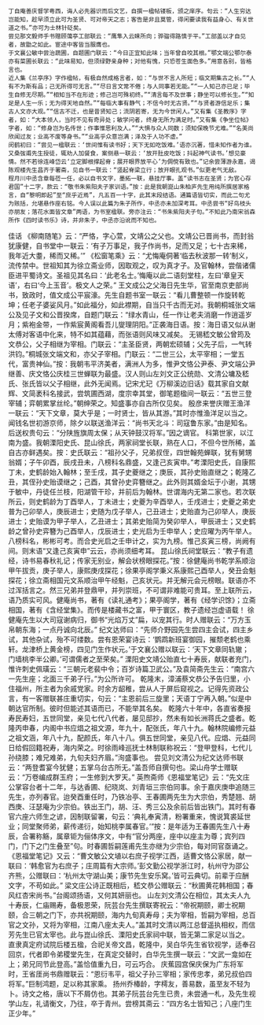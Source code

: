 <!-- { "loadSidebar": true } -->
	丁自庵善庆督学粤西，诲人必先器识而后文艺，自撰一楹帖镂板，颁之庠序。句云：“人生穷达岂能知，趁早须立此可为圣贤、可对帝天之志；客告是非且莫管，得闲要读我有益身心、有关世道之书。”亦可为士林针砭矣。
	尝见那文毅师手书赠顾蔼亭工部联云：“鹰隼入云睐所向；骅骝得路慎于平。”工部盖以才自见者，故勖之如此。宦途中客皆当服膺也。
	于文襄公敏中尝治蔬圃，自题圃门联云：“今日正宜知此味；当年曾自咬其根。”鄂文端公鄂尔泰亦有菜圃长联云：“此味易知，但须绿野亲身种；对他有愧，只恐苍生面色多。”用意各别，皆格言也。
	近人集《兰亭序》字作楹帖，有极自然成格言者，如：“与世不言人所短；临文期集古之长。”“人有不为斯有品；己无所得可无言。”“尽日言文常不倦；与人同事若无能。”“一人知己亦已足；毕生自修无尽期。”“相知当不在形迹；修己岂可殊初终。”“清言每不及世事；静坐可以修长生。”“知足是人生一乐；无为得天地自然。”“每临大事有静气；不信今时无古贤。”“与贤者游信足乐；集古人文亦大观。”“信古不迁，也是昔贤知己；流阴若寄，无为今世闲人。”又有集《圣教序》字者，如：“大本领人，当时不见有奇异处；敏学问者，终身无所为满足时。”又有集《争坐位帖》字者，如：“修身岂为名传世；作事惟思利及人。”“大惧与众人同数；须知保晚节尤难。”“名美尚欣闻过友；业高不废等身书。”“业高乎众意岂满；泽及于人功不虚。”
	闵鹤初曰：“尝见一楹联云：‘世间惟有读书好；天下无如吃饭难。’语亦沉著，惜未知作者为谁。又桑弢甫先生授徒，辄劝人加餐食，案侧悬一联云：‘放开肚皮吃饭；抖起神气读书。’想见豪情。然不若徐连峰岱云‘立定脚根撑起脊；展开眼界放平心’为倜傥有致也。”记余尝薄游永嘉，谒陈观楼先生昌齐于署斋，见自书一联云：“竖起脊梁立行；放开眼孔观书。”似更老气无敌。
	程月川中丞含章每莅一任，必以自书文字，墨拓一联，悬挂厅事。盖“读书志在圣贤；为官心存君国”十二字，款云：“敬书朱紫阳夫子家训语。”按：此是我朝崑山朱柏庐先生用纯所撰居家格言，自“黎明即起”至“庶乎近焉”，凡五百一十字，此其末段结语。通篇语皆切实，而此二句尤为赅括，允堪悬作座右铭。今人误以此篇为朱子所作，中丞亦未加深考耳。中丞尝书“好鸟枝头亦朋友；落花水面皆文章”两语，为书室楹联。旁亦注云：“书朱紫阳夫子句。”不知此乃南宋翁森所作《四时读书乐》诗，并非朱子，中丞亦沿讹而不知也。
佳话
	《柳南随笔》云：“严恪，字心萱，文靖公之父也。文靖公已晋尚书，而封翁犹康健，自书堂中一联云：‘有子万事足，我子作尚书，足而又足；七十古来稀，我年近大耋，稀而又稀。’”
	《松窗笔乘》云：“尤悔庵侗著‘临去秋波那一转’制义，流传禁中。世祖知其为徐立斋业师，因取观之，叹为真才子。及官翰林，尝偕诸儒臣进平蜀诗文。圣祖见其名曰：‘此老名士。’悔庵以此二语刻堂柱，左曰‘章皇天语’，右曰‘今上玉音’。极文人之荣。”
	王文成公之父海日先生华，官至南京吏部尚书，致政时，值文成公平宸濠。先生自题书室一联云：“看儿曹整顿一作旋转乾坤；任老子婆娑风月。”如此福分，如此襟期，自当只千古而无对。我朝桐城张文端公及见子文和公晋揆席，自题门联云：“绿水青山，任一作让老夫消磨一作逍遥岁月；紫袍金带，一作紫宸黄阁看吾儿燮理阴阳。”正袭海日语。按：海日语又似从谢太傅对客语中化来，特不如其蕴藉，而张语则风味又减矣。
	无锡嵇文敏公曾筠及文恭公，父子相继为宰相。门联云：“主圣臣贤，两朝宏硕辅；父先子后，一气转洪钧。”桐城张文端文和，亦父子宰相。门联云：“二世三公，太平宰相；一堂五代，富贵神仙。”按：我朝韦平济美者，满洲人为多，惟尹文恪公尹泰、尹文端公尹继善、庆文恪公庆桂三世蝉联为最盛。汉人则山左刘文正公统勋、文清公墉及嵇氏、张氏皆以父子相继，此外无闻焉。记宋尤玘《万柳溪边旧话》载其家自文献辉、文简袤科名接武，尝筑圃西湖，度宗幸其堂，御笔题楹间一联云：“五世三登宰辅；弈朝累掌丝纶。”朝绅荣之。知盛事亦自古所仅见矣。
	殷彦来誉庆赠王渔洋一联云：“天下文章，莫大乎是；一时贤士，皆从其游。”其时亦惟渔洋足以当之。闻钱名世初游京师，除夕以联送渔洋云：“尚书天北斗：司寇鲁东家。”由是知名。后送权贵句云：“分陕旌旗周太保；从天钟鼓汉将军。”因之谪官。
	科第世家，以江南为盛。我朝溧阳史氏、昆山徐氏，两家祠堂长联，熟在人口，不但今世所稀，盖自古亦鲜遇矣。按：史氏联云：“祖孙父子，兄弟叔侄，四世翰苑蝉联，犹有舅甥翁婿；子午卯酉，辰戌丑未，八榜科名鼎盛，又逢己亥寅申。”考溧阳史氏，自康熙丁未，史鹤龄始入翰林；至壬戌，其子史夔继之；庚辰，其孙史贻直继之；乾隆乙丑，其侄孙史贻谟继之；己酉，其曾孙史弈簪继之。此外则其婿金坛于小谢，其甥于敏中，丹徒任兰枝，阳湖管干珍，并前后为翰林。世谓海内无第二家也。若次联所云，则史鹤龄为丁酉举人，丁未进士；史夔为辛酉举人，壬戌进士；史夔之弟史普为己卯举人，庚辰进士；史随为戊子举人，己丑进士；史贻直为己卯举人，庚辰进士；史贻谟为甲子举人，乙丑进士；其弟史贻简为癸卯举人，甲辰进士；又史鹤龄之曾孙史弈簪为己酉举人，戊辰进士；史光启为壬申举人；史应曜为丙午举人。八榜科名，彬彬可考。而合史光启之壬申计之，实为九榜。惟己亥寅三榜，尚阙有间。则末语“又逢己亥寅申”云云，亦尚须细考耳。
	昆山徐氏祠堂联云：“教子有遗经，诗书易春秋礼记；传家无别业，解会状榜眼探花。”按：徐健庵尚书乾学系顺治甲午拔贡，庚子举人，康熙庚戌探花；徐果亭阁学秉义系康熙己酉举人，癸丑会魁探花；徐立斋相国元文系顺治甲午经魁，己亥状元。并无解元会元榜眼。联语亦不过浑括言之。然三兄弟并登鼎甲，并列崇班，不可谓非难能可贵耳。至上联所云，语乃质实可风。健庵尚书，著有《读礼通考》；果亭阁学，著有《经学识馀》；立斋相国，著有《含经堂集》。而传是楼藏书之富，甲于寰区，教子遗经岂虚语载！
	徐健庵先生以大司寇谢病归，御书“光焰万丈”扁，以宠其行。时人赠联云：“万方玉帛朝东海；一点丹诚向北辰。”
	纪文达师曰：“先师介野园先生尝四主会试，四主乡试，其他杂试，殆不可缕数。尝有恩荣宴诗云：‘鹦鹉新班宴御园，摧颓老鹤也乘轩。龙津桥上黄金榜，四见门生作状元。’于文襄公赠以联云：‘天下文章同轨辙；门墙桃李半公卿。’可谓儒者之至荣矣。”
	溧阳史文靖公贻直七十寿辰，献联者充门，惟许刺史佩璜云：“三朝元老裴中令；百岁诗篇卫武公。”及袁简斋先生云：“南宫六一先生座；北面三千弟子行。”为公所许可。
	乾隆末，漳浦蔡文恭公予告归里，小住福州，所主者为余戚党家。时余方龆稚，尝从人于屏后窥视之。记得先资政公言，有一客赠联甚庄重切实，句云：“主恩前后三旋里；天语丁宁再入朝。”似是中朝达官所制。彼时但能述其语而已，不能举其名矣。
	乾隆六十年中，各直省奏报寿民寿妇，五世同堂，亲见七代八代者，屡见邸抄，然未有如长洲蒋氏之盛者。乾隆丙申春，内阁中书应焻之祖文源，年九十，配张氏，年八十九。翰林院编修元益之祖文涵，年八十九，配颜氏，年八十八。俱五世同堂，亲见八代。应焻、元益同日给假回籍祝寿，海内荣之。时徐雨峰巡抚士林制联称祝云：“登甲登科，七代儿孙绕膝；难兄难弟，九旬夫妇齐眉。”洵盛事也。
	尝见刘文清公为纪文达师书联云：“两登耆宴今犹健；五掌乌台古所无。”盖吾师自撰句也。梁山舟学士赠联云：“万卷编成群玉府；一生修到大罗天。”
	英煦斋师《恩福堂笔记》云：“先文庄公掌容台者十二年，与达香圃、纪晓岚、刘青垣三宗伯同事。余于嘉庆庚申追随三先生，亦列春官。迨癸酉重任时，乃铁冶亭、王春圃两先生为大宗伯，秀楚翘、胡西庚、汪瑟庵为少宗伯。铁出王门，胡、汪、秀三公及余前后皆出铁门。其时有春官六座六师生之谚，因制联留署，句云：‘典礼奉寅清，粉署重来，愧说箕裘延世业；同堂聚师弟，薪传递衍，始知桃李属春官。’”按：是年适为王春圃先生八十寿辰，合署称觞，属章钜为俪体序文，中有“官分两座，座中以座主为尊；宾列四门，门下之门生叠至”句。时春圃哲嗣莲甫先生亦继为少宗伯，每对同官亟诵之。
	《恩福堂笔记》又云：“曹文敏公文埴以右庶子视学江西，适曹文恪公家居，献一联曰：‘韩愈官为右庶子；庄周篇有大宗师。’彭文勤公视学浙江时，杭州守为邵公齐熊，公赠联曰：‘杭州太守湖山美；康节先生安乐窝。’皆可云典切。前辈于应酬文字，不苟如此。”
	梁文庄公诗正既相后，嵇文恭公赠联云：“秋圃黄花韩相国；春风红杏宋尚书。”台阁颂扬语，又何其妍丽也。
	山左刘文清公在相位，其太夫人九十寿辰，仁庙赐寿，备极恩荣，阮芸台先生撰联寄祝云：“帝祝期颐，卿士祝期颐，合三朝之门下，亦共祝期颐，海内九旬真寿母；夫为宰相，哲嗣为宰相，总百官之文孙，又将为宰相，江南八座太夫人。”盖其时文清以两江总督遥执相权，而信芳先生已官太宰也。此与崑山徐氏、溧阳史氏家祠中联，皆无第二家足以当之。
	直隶真定府试院后楼五楹，合祀关帝文昌，乾隆中，吴白华先生省钦视学，适奉召回京，代者即令弟稷堂先生，在真定交替时，白华先生撰一联云：“文武一龛如在上；弟兄同节此登高。”盖恰值重九日，可云巧合。
	庆蕉园宫保庆保为广东将军时，王省厓尚书鼎赠联云：“恩衍韦平，祖父子孙三宰相；家传忠孝，弟兄叔伯四将军。”巨制鸿题，足以称其家乘。
	扬州乔椿龄，字樗友，善易数，虽至友不轻为卜。诗文之格，唐以下不屑仿也。其弟子阮芸台先生已贵，未尝通一札，及先生视学山左，礼请衡文，乃往，卒于青州。尝榜其斋云：“四方名士皆知己；八座门生正少年。”
